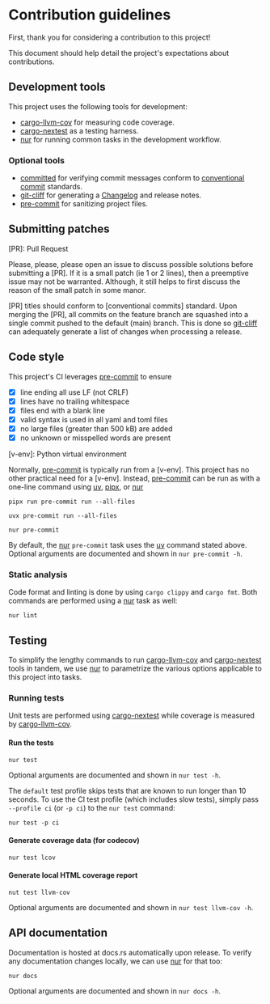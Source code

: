 # Contribution guidelines

First, thank you for considering a contribution to this project!

This document should help detail the project's expectations about contributions.

## Development tools

This project uses the following tools for development:

- [cargo-llvm-cov] for measuring code coverage.
- [cargo-nextest] as a testing harness.
- [nur] for running common tasks in the development workflow.

### Optional tools

- [committed] for verifying commit messages conform to [conventional commit] standards.
- [git-cliff] for generating a [Changelog](CHANGELOG.md) and release notes.
- [pre-commit] for sanitizing project files.

[cargo-llvm-cov]: https://crates.io/crates/cargo-llvm-cov
[cargo-nextest]: https://crates.io/crates/cargo-nextest
[nur]: https://crates.io/crates/nur
[committed]: https://crates.io/crates/committed
[conventional commit]: https://www.conventionalcommits.org
[git-cliff]: https://crates.io/crates/git-cliff
[pre-commit]: https://pre-commit.com

## Submitting patches

[PR]: Pull Request

Please, please, please open an issue to discuss possible solutions before submitting a [PR].
If it is a small patch (ie 1 or 2 lines), then a preemptive issue may not be warranted.
Although, it still helps to first discuss the reason of the small patch in some manor.

[PR] titles should conform to [conventional commits] standard.
Upon merging the [PR], all commits on the feature branch are squashed into a single commit pushed to the default (main) branch.
This is done so [git-cliff] can adequately generate a list of changes when processing a release.

## Code style

[uv]: https://docs.astral.sh/uv
[pipx]: https://pipx.pypa.io/stable

This project's CI leverages [pre-commit] to ensure

- [x] line ending all use LF (not CRLF)
- [x] lines have no trailing whitespace
- [x] files end with a blank line
- [x] valid syntax is used in all yaml and toml files
- [x] no large files (greater than 500 kB) are added
- [x] no unknown or misspelled words are present

[v-env]: Python virtual environment

Normally, [pre-commit] is typically run from a [v-env].
This project has no other practical need for a [v-env].
Instead, [pre-commit] can be run as with a one-line command using [uv], [pipx], or [nur]

```shell
pipx run pre-commit run --all-files
```

```shell
uvx pre-commit run --all-files
```

```shell
nur pre-commit
```

By default, the [nur] `pre-commit` task uses the [uv] command stated above.
Optional arguments are documented and shown in `nur pre-commit -h`.

### Static analysis

Code format and linting is done by using `cargo clippy` and `cargo fmt`.
Both commands are performed using a [nur] task as well:

```shell
nur lint
```

## Testing

To simplify the lengthy commands to run [cargo-llvm-cov] and [cargo-nextest] tools in tandem,
we use [nur] to parametrize the various options applicable to this project into tasks.

### Running tests

Unit tests are performed using [cargo-nextest] while coverage is measured by [cargo-llvm-cov].

#### Run the tests

```shell
nur test
```

Optional arguments are documented and shown in `nur test -h`.

The `default` test profile skips tests that are known to run longer than 10 seconds.
To use the CI test profile (which includes slow tests),
simply pass `--profile ci` (or `-p ci`) to the `nur test` command:

```shell
nur test -p ci
```

#### Generate coverage data (for codecov)

```shell
nur test lcov
```

#### Generate local HTML coverage report

```shell
nut test llvm-cov
```

Optional arguments are documented and shown in `nur test llvm-cov -h`.

## API documentation

Documentation is hosted at docs.rs automatically upon release.
To verify any documentation changes locally, we can use [nur] for that too:

```shell
nur docs
```

Optional arguments are documented and shown in `nur docs -h`.
